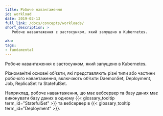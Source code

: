 ```yaml
---
title: Робоче навантаження
id: workload
date: 2019-02-13
full_link: /docs/concepts/workloads/
short_description: >
   Робоче навантаження є застосунком, який запущено в Kubernetes.

aka: 
tags:
- fundamental
---
```

   Робоче навантаження є застосунком, який запущено в Kubernetes.

<!--more--> 

Різноманітні основні обʼєкти, які представляють різні типи або частини робочого навантаження, включають обʼєкти DaemonSet, Deployment, Job, ReplicaSet та StatefulSet.

Наприклад, робоче навантаження, що має вебсервер та базу даних має виконувати базу даних в одному {{< glossary_tooltip term_id="StatefulSet" >}} та вебсервер в {{< glossary_tooltip term_id="Deployment" >}}.
